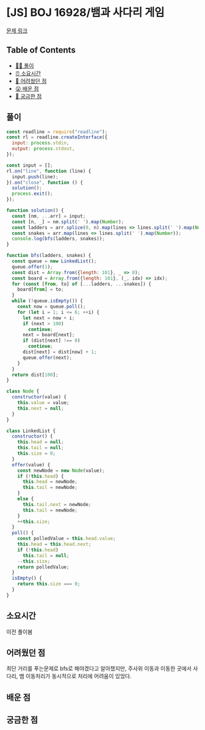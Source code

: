 # [JS] BOJ 16928/뱀과 사다리 게임

[문제 링크](https://www.acmicpc.net/problem/16928)

<!-- 제목으로 다음과 같은 내용으로 작성해주세요 ! -->
<!-- 📕 백준 : BOJ 문제번호/문제제목 e.g. BOJ 2577/숫자의 개수 -->
<!-- 📗 프로그래머스 : PRO 문제번호/문제제목 e.g. PRO 120812/최빈값 구하기 -->
<!-- 백준허브를 사용하시면 프로그래머스의 문제번호도 확인하실 수 있습니다 -->

## Table of Contents

- [✍🏻 풀이](#풀이)
- [⏰ 소요시간](#소요시간)
- [🫠 어려웠던 점](#어려웠던-점)
- [😮 배운 점](#배운-점)
- [🤔 궁금한 점](#궁금한-점)

## 풀이

<!-- ```옆에 사용하는 언어를 기입하세요 e.g. javascript, python -->

```javascript
const readline = require("readline");
const rl = readline.createInterface({
  input: process.stdin,
  output: process.stdout,
});

const input = [];
rl.on("line", function (line) {
  input.push(line);
}).on("close", function () {
  solution();
  process.exit();
});

function solution() {
  const [nm, ...arr] = input;
  const [n, _] = nm.split(' ').map(Number);
  const ladders = arr.splice(0, n).map(lines => lines.split(' ').map(Number));
  const snakes = arr.map(lines => lines.split(' ').map(Number));
  console.log(bfs(ladders, snakes));
}

function bfs(ladders, snakes) {
  const queue = new LinkedList();
  queue.offer(1);
  const dist = Array.from({length: 101}, _ => 0);
  const board = Array.from({length: 101}, (_, idx) => idx);
  for (const [from, to] of [...ladders, ...snakes]) {
    board[from] = to;
  }
  while (!queue.isEmpty()) {
    const now = queue.poll(); 
    for (let i = 1; i <= 6; ++i) {
      let next = now + i;
      if (next > 100)
        continue;
      next = board[next];
      if (dist[next] !== 0)
        continue;
      dist[next] = dist[now] + 1;
      queue.offer(next);
    }
  }
  return dist[100];
}

class Node {
  constructor(value) {
    this.value = value;
    this.next = null;
  }
}

class LinkedList {
  constructor() {
    this.head = null;
    this.tail = null;
    this.size = 0;
  }
  offer(value) {
    const newNode = new Node(value);
    if (!this.head) {
      this.head = newNode;
      this.tail = newNode;
    }
    else {
      this.tail.next = newNode;
      this.tail = newNode;
    }
    ++this.size;
  }
  poll() {
    const polledValue = this.head.value;
    this.head = this.head.next;
    if (!this.head)
      this.tail = null;
    --this.size;
    return polledValue;
  }
  isEmpty() {
    return this.size === 0;
  }
}
```
## 소요시간
이전 풀이봄

## 어려웠던 점
최단 거리를 푸는문제로 bfs로 해야겠다고 알아챘지만, 주사위 이동과 이동한 곳에서 사다리, 뱀 이동처리가 동시적으로 처리에 어려움이 있었다.

## 배운 점

## 궁금한 점

